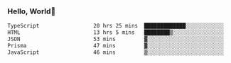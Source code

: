
### Hello, World🐤

<!--START_SECTION:waka-->

```txt
TypeScript                 20 hrs 25 mins  █████████████░░░░░░░░░░░░   51.81 %
HTML                       13 hrs 5 mins   ████████▒░░░░░░░░░░░░░░░░   33.23 %
JSON                       53 mins         ▓░░░░░░░░░░░░░░░░░░░░░░░░   02.28 %
Prisma                     47 mins         ▓░░░░░░░░░░░░░░░░░░░░░░░░   02.02 %
JavaScript                 46 mins         ▒░░░░░░░░░░░░░░░░░░░░░░░░   01.95 %
```

<!--END_SECTION:waka-->
